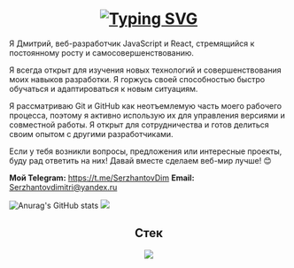 <h1 align="center"><a href="https://git.io/typing-svg"><img src="https://readme-typing-svg.demolab.com?font=&weight=900&pause=1000&color=FFFFFF&vCenter=true&repeat=false&random=false&width=350&lines=+%D0%9F%D1%80%D0%B8%D0%B2%D0%B5%D1%82!+%D0%AF+%D1%80%D0%B0%D0%B4%2C+%D1%87%D1%82%D0%BE+%D1%82%D1%8B+%D0%B7%D0%B4%D0%B5%D1%81%D1%8C!" alt="Typing SVG" /></a></h1>


 Я Дмитрий, веб-разработчик JavaScript и React, стремящийся к постоянному росту и самосовершенствованию.

Я всегда открыт для изучения новых технологий и совершенствования моих навыков разработки. Я горжусь своей способностью быстро обучаться и адаптироваться к новым ситуациям.

Я рассматриваю Git и GitHub как неотъемлемую часть моего рабочего процесса, поэтому я активно использую их для управления версиями и совместной работы. Я открыт для сотрудничества и готов делиться своим опытом с другими разработчиками.

Если у тебя возникли вопросы, предложения или интересные проекты, буду рад ответить на них! Давай вместе сделаем веб-мир лучше! 😊

**Мой Telegram:** https://t.me/SerzhantovDim
 **Email:** Serzhantovdimitri@yandex.ru

![Anurag's GitHub stats](https://github-readme-stats.vercel.app/api?username=DmitrySerzhantov&show_icons=true&theme=radical)
![](https://www.codewars.com/users/DmitrySerzhantov/badges/large)

<h2 align="center">Стек</h2>

<p align="center">
  <a href="https://skillicons.dev">
    <img src="https://skillicons.dev/icons?i=js,react,html,git,github,css,express,figma,postman,vscode,webpack,sass,mongodb" />
  </a>
</p>
